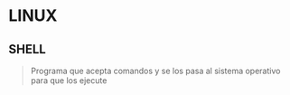 # LINUX
## SHELL
> Programa que acepta comandos y se los pasa al sistema operativo para que los ejecute
